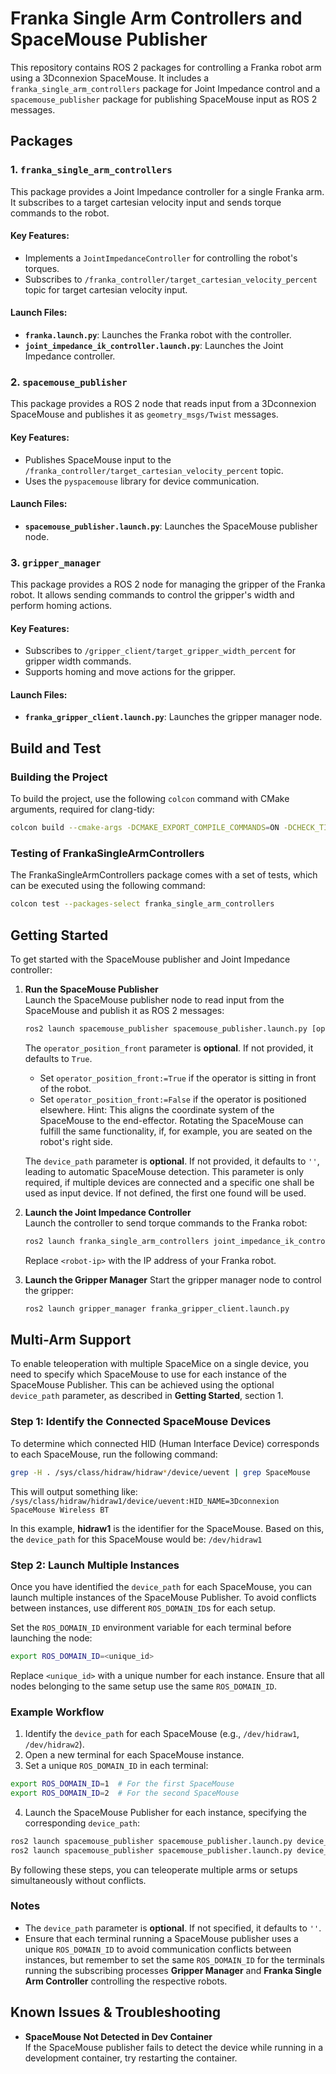 # Franka Single Arm Controllers and SpaceMouse Publisher

This repository contains ROS 2 packages for controlling a Franka robot arm using a 3Dconnexion SpaceMouse. It includes a `franka_single_arm_controllers` package for Joint Impedance control and a `spacemouse_publisher` package for publishing SpaceMouse input as ROS 2 messages.

## Packages

### 1. `franka_single_arm_controllers`
This package provides a Joint Impedance controller for a single Franka arm. It subscribes to a target cartesian velocity input and sends torque commands to the robot.

#### Key Features:
- Implements a `JointImpedanceController` for controlling the robot's torques.
- Subscribes to `/franka_controller/target_cartesian_velocity_percent` topic for target cartesian velocity input.

#### Launch Files:
- **`franka.launch.py`**: Launches the Franka robot with the controller.
- **`joint_impedance_ik_controller.launch.py`**: Launches the Joint Impedance controller.

### 2. `spacemouse_publisher`
This package provides a ROS 2 node that reads input from a 3Dconnexion SpaceMouse and publishes it as `geometry_msgs/Twist` messages.

#### Key Features:
- Publishes SpaceMouse input to the `/franka_controller/target_cartesian_velocity_percent` topic.
- Uses the `pyspacemouse` library for device communication.

#### Launch Files:
- **`spacemouse_publisher.launch.py`**: Launches the SpaceMouse publisher node.

### 3. `gripper_manager`
This package provides a ROS 2 node for managing the gripper of the Franka robot. It allows sending commands to control the gripper's width and perform homing actions.

#### Key Features:
- Subscribes to `/gripper_client/target_gripper_width_percent` for gripper width commands.
- Supports homing and move actions for the gripper.

#### Launch Files:
- **`franka_gripper_client.launch.py`**: Launches the gripper manager node.

## Build and Test

### Building the Project

To build the project, use the following `colcon` command with CMake arguments, required for clang-tidy:

```bash
colcon build --cmake-args -DCMAKE_EXPORT_COMPILE_COMMANDS=ON -DCHECK_TIDY=ON
```

### Testing of FrankaSingleArmControllers

The FrankaSingleArmControllers package comes with a set of tests, which can be executed using the following command:

```bash
colcon test --packages-select franka_single_arm_controllers
```

## Getting Started

To get started with the SpaceMouse publisher and Joint Impedance controller:

1. **Run the SpaceMouse Publisher**  
   Launch the SpaceMouse publisher node to read input from the SpaceMouse and publish it as ROS 2 messages:  
   ```bash
   ros2 launch spacemouse_publisher spacemouse_publisher.launch.py [operator_position_front:=<true_or_false>] [device_path:=<device-path>]
   ```

   The `operator_position_front` parameter is **optional**. If not provided, it defaults to `True`.  
   - Set `operator_position_front:=True` if the operator is sitting in front of the robot.  
   - Set `operator_position_front:=False` if the operator is positioned elsewhere.
   Hint: This aligns the coordinate system of the SpaceMouse to the end-effector. Rotating the SpaceMouse can fulfill the same functionality, if, for example, you are seated on the robot's right side. 

   The `device_path` parameter is **optional**. If not provided, it defaults to `''`, leading to automatic SpaceMouse detection. This parameter is only required, if multiple devices are connected and a specific one shall be used as input device. If not defined, the first one found will be used.


2. **Launch the Joint Impedance Controller**  
   Launch the controller to send torque commands to the Franka robot:  
   ```bash
   ros2 launch franka_single_arm_controllers joint_impedance_ik_controller.launch.py robot_ip:=<robot-ip>
   ```

   Replace `<robot-ip>` with the IP address of your Franka robot.

3. **Launch the Gripper Manager**
   Start the gripper manager node to control the gripper:
   ```bash
   ros2 launch gripper_manager franka_gripper_client.launch.py 
   ```

## Multi-Arm Support

To enable teleoperation with multiple SpaceMice on a single device, you need to specify which SpaceMouse to use for each instance of the SpaceMouse Publisher. This can be achieved using the optional `device_path` parameter, as described in **Getting Started**, section 1.

### Step 1: Identify the Connected SpaceMouse Devices
To determine which connected HID (Human Interface Device) corresponds to each SpaceMouse, run the following command:
```bash
grep -H . /sys/class/hidraw/hidraw*/device/uevent | grep SpaceMouse
```

This will output something like: ` /sys/class/hidraw/hidraw1/device/uevent:HID_NAME=3Dconnexion SpaceMouse Wireless BT` 

In this example, **hidraw1** is the identifier for the SpaceMouse. Based on this, the `device_path` for this SpaceMouse would be: `/dev/hidraw1`

### Step 2: Launch Multiple Instances
Once you have identified the `device_path` for each SpaceMouse, you can launch multiple instances of the SpaceMouse Publisher. To avoid conflicts between instances, use different `ROS_DOMAIN_ID`s for each setup.

Set the `ROS_DOMAIN_ID` environment variable for each terminal before launching the node: 
```bash 
export ROS_DOMAIN_ID=<unique_id>
```

Replace `<unique_id>` with a unique number for each instance. Ensure that all nodes belonging to the same setup use the same `ROS_DOMAIN_ID`.

### Example Workflow
1. Identify the `device_path` for each SpaceMouse (e.g., `/dev/hidraw1`, `/dev/hidraw2`).
2. Open a new terminal for each SpaceMouse instance.
3. Set a unique `ROS_DOMAIN_ID` in each terminal:
```bash
export ROS_DOMAIN_ID=1  # For the first SpaceMouse
export ROS_DOMAIN_ID=2  # For the second SpaceMouse
```
4. Launch the SpaceMouse Publisher for each instance, specifying the corresponding `device_path`:
```bash
ros2 launch spacemouse_publisher spacemouse_publisher.launch.py device_path:=/dev/hidraw1
ros2 launch spacemouse_publisher spacemouse_publisher.launch.py device_path:=/dev/hidraw2
```

By following these steps, you can teleoperate multiple arms or setups simultaneously without conflicts.

### Notes
- The `device_path` parameter is **optional**. If not specified, it defaults to `''`.
- Ensure that each terminal running a SpaceMouse publisher uses a unique `ROS_DOMAIN_ID` to avoid communication conflicts between instances, but remember to set the same `ROS_DOMAIN_ID` for the terminals running the subscribing processes **Gripper Manager** and **Franka Single Arm Controller** controlling the respective robots. 

## Known Issues & Troubleshooting

- **SpaceMouse Not Detected in Dev Container**  
  If the SpaceMouse publisher fails to detect the device while running in a development container, try restarting the container. 

